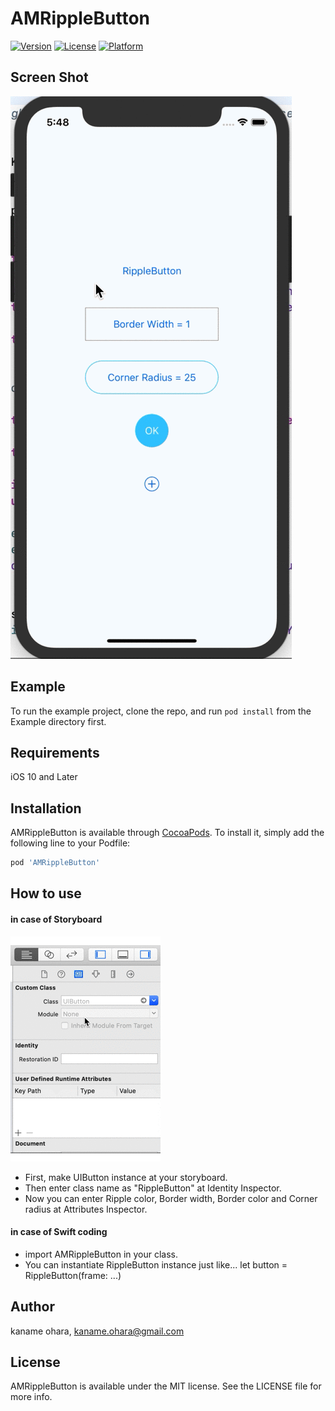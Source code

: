 # AMRippleButton

[![Version](https://img.shields.io/cocoapods/v/AMRippleButton.svg?style=flat)](https://cocoapods.org/pods/AMRippleButton)
[![License](https://img.shields.io/cocoapods/l/AMRippleButton.svg?style=flat)](https://cocoapods.org/pods/AMRippleButton)
[![Platform](https://img.shields.io/cocoapods/p/AMRippleButton.svg?style=flat)](https://cocoapods.org/pods/AMRippleButton)


## Screen Shot

![Screen Record](/ScreenShots/screenrecord.gif)


## Example

To run the example project, clone the repo, and run `pod install` from the Example directory first.


## Requirements

iOS 10 and Later


## Installation

AMRippleButton is available through [CocoaPods](https://cocoapods.org). To install
it, simply add the following line to your Podfile:

```ruby
pod 'AMRippleButton'
```

## How to use

#### in case of Storyboard
![how to use](/ScreenShots/tutorial.gif)

- First, make UIButton instance at your storyboard.
- Then enter class name as "RippleButton" at Identity Inspector.
- Now you can enter Ripple color, Border width, Border color and Corner radius at Attributes Inspector.

#### in case of Swift coding

- import AMRippleButton in your class.
- You can instantiate RippleButton instance just like... let button = RippleButton(frame: ...)


## Author

kaname ohara, kaname.ohara@gmail.com


## License

AMRippleButton is available under the MIT license. See the LICENSE file for more info.

